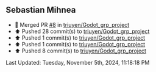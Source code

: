 <h2>Sebastian Mihnea</h2>

<!--RECENT_ACTIVITY:start-->
- 🎉 Merged PR [#8](https://github.com/triuyen/Godot_grp_project/pull/8) in [triuyen/Godot_grp_project](https://github.com/triuyen/Godot_grp_project)<br>
- ⬆️ Pushed 28 commit(s) to [triuyen/Godot_grp_project](https://github.com/triuyen/Godot_grp_project)<br>
- ⬆️ Pushed 1 commit(s) to [triuyen/Godot_grp_project](https://github.com/triuyen/Godot_grp_project)<br>
- ⬆️ Pushed 1 commit(s) to [triuyen/Godot_grp_project](https://github.com/triuyen/Godot_grp_project)<br>
- ⬆️ Pushed 8 commit(s) to [triuyen/Godot_grp_project](https://github.com/triuyen/Godot_grp_project)<br>
<!--RECENT_ACTIVITY:end-->
<!--RECENT_ACTIVITY:last_update-->
Last Updated: Tuesday, November 5th, 2024, 11:18:18 PM
<!--RECENT_ACTIVITY:last_update_end-->

<!---LOL-STATS-START-HERE--->
<!---LOL-STATS-END-HERE--->
